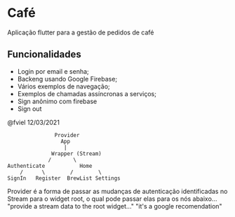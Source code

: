 # Café

Aplicação flutter para a gestão de pedidos de café

## Funcionalidades

- Login por email e senha;
- Backeng usando Google Firebase;
- Vários exemplos de navegação;
- Exemplos de chamadas assíncronas a serviços;
- Sign anônimo com firebase
- Sign out

@fviel
12/03/2021


                   Provider
                     App
                      |
                  Wrapper (Stream)
                 /       \
    Authenticate           Home
        /      \        /        \   
    SignIn   Register  BrewList Settings

Provider é a forma de passar as mudanças de autenticação identificadas no Stream para o widget root,
o qual pode passar elas para os nós abaixo...
"provide a stream data to the root widget..."
"it's a google recomendation"
